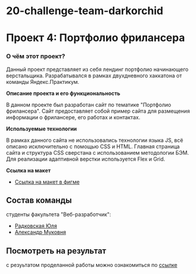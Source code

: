# 20-challenge-team-darkorchid

# Проект 4: Портфолио фрилансера

### О чём этот проект?

Данный проект представляет из себя лендинг портфолио начинающего верстальщика. Разрабатывался в рамках двухдневного хаккатона от команды Яндекс.Практикум.

**Описание проекта и его функциональность**

В данном проекте был разработан сайт по тематике "Портфолио фрилансера".
Сайт предоставляет собой пример сайта для размещения информации о фрилансере, его работах и контактах.

**Используемые технологии**

В рамках данного сайта не использовались технологии языка JS, всё описано исключительно с помощью CSS и HTML.
Главная страница сайта и структура CSS сверстана с использованием методологии БЭМ.
Для реализации адаптивной верстки используется Flex и Grid.

**Ссылка на макет**

-   [Ссылка на макет в фигме](https://www.figma.com/file/qXZjpqrgj0jjb9IZGRQZdT/Demo-site?node-id=1%3A2)

## Состав команды

студенты факультета "Веб-разработчик":

-   [Радковская Юля](https://github.com/radkovskaya-ulia)
-   [Александр Муковня](https://github.com/kronos2033)

## Посмотреть на результат

с резуьтатом проделанной работы можно ознакомиться по [ссылке](https://20-challenge-team-darkorchid.vercel.app/)